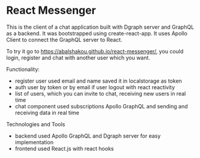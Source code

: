 # React Messenger
This is the client of a chat application built with Dgraph server and GraphQL as a backend. 
It was bootstrapped using create-react-app. 
It uses Apollo Client to connect the GraphQL server to React.

To try it go to https://abalshakou.github.io/react-messenger/, you could login, register and chat with another user  which you want.

Functionality:  
- register user used email and name saved it in localstorage as token
- auth user by token or by email if user logout with react reactivity 
- list of users, which you can invite to chat, receiving new users in real time
- chat component used subscriptions Apollo GraphQL and sending and receiving data in real time

Technologies and Tools
 - backend used Apollo GraphQL and Dgraph server for easy implementation
 - frontend used React.js with react hooks

